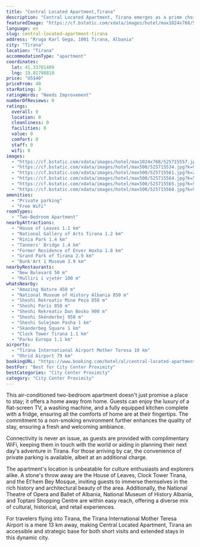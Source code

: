 ```yaml
---
title: "Central Located Apartment,Tirana"
description: "Central Located Apartment, Tirana emerges as a prime choice for travelers seeking the perfect blend of comfort and convenience in Albania's vibrant capital."
featuredImage: "https://cf.bstatic.com/xdata/images/hotel/max1024x768/525715557.jpg?k=d43cba59196ff2b37272670ddacab0efb6a193bf74444142aeb362ebce8c1215&o=&hp=1"
language: en
slug: central-located-apartment-tirana
address: "Rruga Karl Gega, 1001 Tirana, Albania"
city: "Tirana"
location: "Tirana"
accommodationType: "apartment"
coordinates:
  lat: 41.33701409
  lng: 19.81708818
price: "US$40"
priceFrom: 40
starRating: 3
ratingWords: "Needs Improvement"
numberOfReviews: 0
ratings:
  overall: 0
  location: 0
  cleanliness: 0
  facilities: 0
  value: 0
  comfort: 0
  staff: 0
  wifi: 0
images:
  - "https://cf.bstatic.com/xdata/images/hotel/max1024x768/525715557.jpg?k=d43cba59196ff2b37272670ddacab0efb6a193bf74444142aeb362ebce8c1215&o=&hp=1"
  - "https://cf.bstatic.com/xdata/images/hotel/max500/525715534.jpg?k=911c07bc5bd5848100d02e46e905d207c6a02b7c8790aa2f33187e15abda9bda&o=&hp=1"
  - "https://cf.bstatic.com/xdata/images/hotel/max500/525715561.jpg?k=2cff9f72232cf4f7e2ec3797baae933dc8e34653853d56756399335a100b27e4&o=&hp=1"
  - "https://cf.bstatic.com/xdata/images/hotel/max500/525715564.jpg?k=5daa3fe2c3fea8f43b2a13cfb170138d30446c792fe1dd5eb44f397c4082951f&o=&hp=1"
  - "https://cf.bstatic.com/xdata/images/hotel/max500/525715565.jpg?k=52f2552cbc43bd31d6480e196dadbb6ceae7df7692fcb30fb9976aae28ad7a89&o=&hp=1"
  - "https://cf.bstatic.com/xdata/images/hotel/max500/525715568.jpg?k=913affb153d44946c8d02468127d01afa1e516e75c668b3f04920952e8fc62c1&o=&hp=1"
amenities:
  - "Private parking"
  - "Free WiFi"
roomTypes:
  - "Two-Bedroom Apartment"
nearbyAttractions:
  - "House of Leaves 1.1 km"
  - "National Gallery of Arts Tirana 1.2 km"
  - "Rinia Park 1.4 km"
  - "Tanners' Bridge 1.4 km"
  - "Former Residence of Enver Hoxha 1.8 km"
  - "Grand Park of Tirana 2.9 km"
  - "Bunk'Art 1 Museum 3.9 km"
nearbyRestaurants:
  - "New Bulevard 50 m"
  - "Mulliri i vjetër 100 m"
whatsNearby:
  - "Amazing Nature 450 m"
  - "National Museum of History Albania 850 m"
  - "Sheshi Rekreativ Mine Peza 850 m"
  - "Sheshi Paris 850 m"
  - "Sheshi Rekreativ Don Bosko 900 m"
  - "Sheshi Skënderbej 950 m"
  - "Sheshi Sulejman Pasha 1 km"
  - "Skanderbeg Square 1 km"
  - "Clock Tower Tirana 1.1 km"
  - "Parku Europa 1.1 km"
airports:
  - "Tirana International Airport Mother Teresa 10 km"
  - "Ohrid Airport 79 km"
bookingURL: "https://www.booking.com/hotel/al/central-located-apartment-tirana.en-gb.html?aid=8035640"
bestFor: "Best for City Center Proximity"
bestCategories: "City Center Proximity"
category: "City Center Proximity"
---
```


This air-conditioned two-bedroom apartment doesn't just promise a place to stay; it offers a home away from home. Guests can enjoy the luxury of a flat-screen TV, a washing machine, and a fully equipped kitchen complete with a fridge, ensuring all the comforts of home are at their fingertips. The commitment to a non-smoking environment further enhances the quality of stay, ensuring a fresh and welcoming ambiance.

Connectivity is never an issue, as guests are provided with complimentary WiFi, keeping them in touch with the world or aiding in planning their next day's adventure in Tirana. For those arriving by car, the convenience of private parking is available, albeit at an additional charge.

The apartment's location is unbeatable for culture enthusiasts and explorers alike. A stone's throw away are the House of Leaves, Clock Tower Tirana, and the Et'hem Bey Mosque, inviting guests to immerse themselves in the rich history and architectural beauty of the area. Additionally, the National Theatre of Opera and Ballet of Albania, National Museum of History Albania, and Toptani Shopping Centre are within easy reach, offering a diverse mix of cultural, historical, and retail experiences.

For travelers flying into Tirana, the Tirana International Mother Teresa Airport is a mere 13 km away, making Central Located Apartment, Tirana an accessible and strategic base for both short visits and extended stays in this dynamic city.